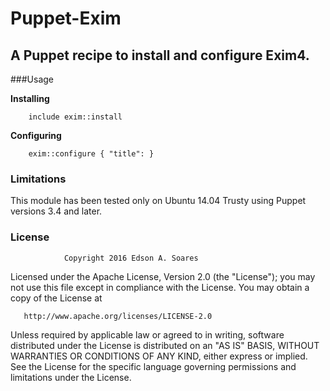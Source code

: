 # Puppet-Exim


A Puppet recipe to install and configure Exim4.
-----------------------------------------------

###Usage

**Installing**
~~~
    include exim::install
~~~

**Configuring**
~~~
    exim::configure { "title": }
~~~

### Limitations
This module has been tested only on Ubuntu 14.04 Trusty using Puppet versions 3.4 and later.

### License

                Copyright 2016 Edson A. Soares

   Licensed under the Apache License, Version 2.0 (the "License");
   you may not use this file except in compliance with the License.
   You may obtain a copy of the License at

       http://www.apache.org/licenses/LICENSE-2.0

   Unless required by applicable law or agreed to in writing, software
   distributed under the License is distributed on an "AS IS" BASIS,
   WITHOUT WARRANTIES OR CONDITIONS OF ANY KIND, either express or implied.
   See the License for the specific language governing permissions and
   limitations under the License.

